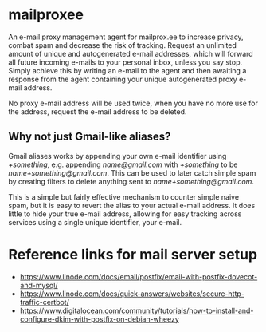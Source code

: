 # mailproxee

An e-mail proxy management agent for mailprox.ee to increase privacy, combat spam and decrease the risk of tracking. Request an unlimited amount of unique and autogenerated e-mail addresses, which will forward all future incoming e-mails to your personal inbox, unless you say stop. Simply achieve this by writing an e-mail to the agent and then awaiting a response from the agent containing your unique autogenerated proxy e-mail address.

No proxy e-mail address will be used twice, when you have no more use for the address, request the e-mail address to be deleted.

## Why not just Gmail-like aliases?

Gmail aliases works by appending your own e-mail identifier using _+something_, e.g. appending _name@gmail.com_ with _+something_ to be _name+something@gmail.com_. This can be used to later catch simple spam by creating filters to delete anything sent to _name+something@gmail.com_.

This is a simple but fairly effective mechanism to counter simple naive spam, but it is easy to revert the alias to your actual e-mail address. It does little to hide your true e-mail address, allowing for easy tracking across services using a single unique identifier, your e-mail.

# Reference links for mail server setup

* https://www.linode.com/docs/email/postfix/email-with-postfix-dovecot-and-mysql/
* https://www.linode.com/docs/quick-answers/websites/secure-http-traffic-certbot/
* https://www.digitalocean.com/community/tutorials/how-to-install-and-configure-dkim-with-postfix-on-debian-wheezy
